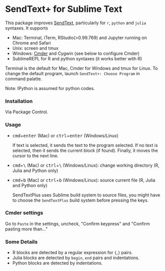 # SendText+ for Sublime Text

This package improves [SendText](https://github.com/wch/SendText), particularly for `r`,
`python` and `julia` syntaxes. It supports 

 - Mac: Terminal, iTerm, RStudio(>0.99.769) and Jupyter running on Chrome and Safari
 - Unix: screen and tmux 
 - Windows: [Cmder](http://cmder.net) and Cygwin (see below to configure Cmder)
 - SublimeREPL for R and python syntaxes (it works better with R)

Terminal is the default for Mac, Cmder for Windows and tmux for Linux. To change the default program, launch `SendText+: Choose Program` in command palatte.

Note: IPython is assumed for python codes.


### Installation

Via Package Control.

### Usage

- <kbd>cmd</kbd>+<kbd>enter</kbd> (Mac) or <kbd>ctrl</kbd>+<kbd>enter</kbd> (Windows/Linux)

    If text is selected, it sends the text to the program selected. If no text is selected, then it sends the current block (if found). Finally, it moves the cursor to the next line.


- <kbd>cmd</kbd>+<kbd>\\</kbd> (Mac) or <kbd>ctrl</kbd>+<kbd>\\</kbd> (Windows/Linux): change working directory (R, Julia and Python only)


- <kbd>cmd</kbd>+<kbd>b</kbd> (Mac) or <kbd>ctrl</kbd>+<kbd>b</kbd> (Windows/Linux): source current file (R, Julia and Python only)

    SendTextPlus uses Sublime build system to source files, you might have to choose the `SendTextPlus` build system before pressing the keys.

### Cmder settings

Go to `Paste` in the settings, uncheck, "Confirm <enter> keypress" and "Confirm pasting more than..."


### Some Details

- R blocks are detected by a regular expression for  `{`,`}` pairs. 
- Julia blocks are detected by `begin`, `end` pairs and indentations. 
- Python blocks are detected by indentations.

